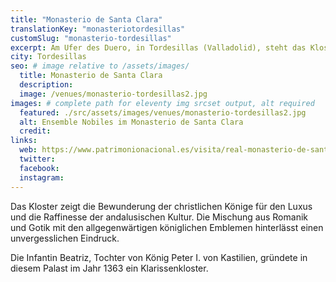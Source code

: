 ```yaml
---
title: "Monasterio de Santa Clara"
translationKey: "monasteriotordesillas"
customSlug: "monasterio-tordesillas"
excerpt: Am Ufer des Duero, in Tordesillas (Valladolid), steht das Kloster Santa Clara, eines der besten Beispiele für Mudéjar-Kunst in Kastilien-León.
city: Tordesillas
seo: # image relative to /assets/images/
  title: Monasterio de Santa Clara
  description:
  image: /venues/monasterio-tordesillas2.jpg
images: # complete path for eleventy img srcset output, alt required
  featured: ./src/assets/images/venues/monasterio-tordesillas2.jpg
  alt: Ensemble Nobiles im Monasterio de Santa Clara
  credit:
links:
  web: https://www.patrimonionacional.es/visita/real-monasterio-de-santa-clara-de-tordesillas
  twitter:
  facebook:
  instagram:
---
```


Das Kloster zeigt die Bewunderung der christlichen Könige für den Luxus und die Raffinesse der andalusischen Kultur. Die Mischung aus Romanik und Gotik mit den allgegenwärtigen königlichen Emblemen hinterlässt einen unvergesslichen Eindruck.

Die Infantin Beatriz, Tochter von König Peter I. von Kastilien, gründete in diesem Palast im Jahr 1363 ein Klarissenkloster.

